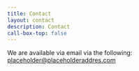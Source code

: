 ```yaml
---
title: Contact
layout: contact
description: Contact
call-box-top: false
---
```


We are available via email via the following: placeholder@placeholderaddres.com